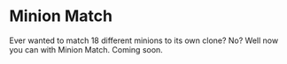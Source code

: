 # Minion Match
Ever wanted to match 18 different minions to its own clone? No? Well now you can with Minion Match. Coming soon.
